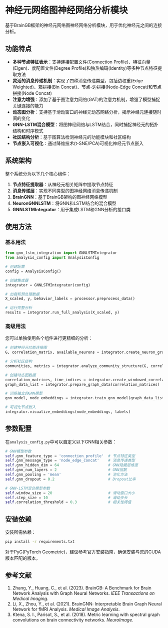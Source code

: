 # 神经元网络图神经网络分析模块

基于BrainGB框架的神经元网络图神经网络分析模块，用于优化神经元之间的连接分析。

## 功能特点

- **多种节点特征表示**：支持连接配置文件(Connection Profile)、特征向量(Eigen)、度配置文件(Degree Profile)和独热编码(Identity)等多种节点特征提取方法
- **灵活的消息传递机制**：实现了四种消息传递类型，包括边权重(Edge Weighted)、箱拼接(Bin Concat)、节点-边拼接(Node-Edge Concat)和节点拼接(Node Concat)
- **注意力增强**：添加了基于图注意力网络(GAT)的注意力机制，增强了模型捕捉关键连接的能力
- **动态图分析**：支持基于滑动窗口的神经元动态网络分析，揭示神经元连接随时间的变化
- **GNN-LSTM混合模型**：将图神经网络与LSTM结合，同时捕捉神经元的拓扑结构和时序模式
- **社区结构分析**：基于图算法检测神经元的功能模块和社区结构
- **节点嵌入可视化**：通过降维技术(t-SNE/PCA)可视化神经元节点嵌入

## 系统架构

整个系统分为以下几个核心组件：

1. **节点特征提取器**：从神经元相关矩阵中提取节点特征
2. **消息传递层**：实现不同类型的图神经网络消息传递机制
3. **BrainGNN**：基于BrainGB架构的图神经网络模型
4. **NeuronGNNLSTM**：将GNN和LSTM结合的混合模型
5. **GNNLSTMIntegrator**：用于集成LSTM和GNN分析的接口类

## 使用方法

### 基本用法

```python
from gnn_lstm_integration import GNNLSTMIntegrator
from analysis_config import AnalysisConfig

# 创建配置
config = AnalysisConfig()

# 创建集成器
integrator = GNNLSTMIntegrator(config)

# 加载和预处理数据
X_scaled, y, behavior_labels = processor.preprocess_data()

# 运行完整分析
results = integrator.run_full_analysis(X_scaled, y)
```

### 高级用法

您可以单独使用各个组件进行更精细的分析：

```python
# 创建神经元功能连接图
G, correlation_matrix, available_neurons = integrator.create_neuron_graph(X_scaled)

# 分析社区结构
communities, metrics = integrator.analyze_community_structure(G, correlation_matrix, available_neurons)

# 创建动态图数据
correlation_matrices, time_indices = integrator.create_windowed_correlation_matrices(X_scaled)
graph_data_list = integrator.prepare_graph_data(correlation_matrices)

# 训练独立的GNN模型
gnn_model, node_embeddings = integrator.train_gnn_model(graph_data_list, labels, feature_dim)

# 可视化节点嵌入
integrator.visualize_embeddings(node_embeddings, labels)
```

## 参数配置

在`analysis_config.py`中可以自定义以下GNN相关参数：

```python
# GNN模型参数
self.gnn_feature_type = 'connection_profile'  # 节点特征类型
self.gnn_message_type = 'node_edge_concat'    # 消息传递类型
self.gnn_hidden_dim = 64                      # GNN隐藏层维度
self.gnn_num_layers = 2                       # GNN层数
self.gnn_pooling = 'mean'                     # 池化方法
self.gnn_dropout = 0.2                        # Dropout比率

# GNN-LSTM混合模型参数
self.window_size = 20                         # 滑动窗口大小
self.step_size = 10                           # 滑动步长
self.correlation_threshold = 0.3              # 相关性阈值
```

## 安装依赖

安装所需依赖：

```bash
pip install -r requirements.txt
```

对于PyG(PyTorch Geometric)，建议参考[官方安装指南](https://pytorch-geometric.readthedocs.io/en/latest/notes/installation.html)，确保安装与您的CUDA版本匹配的版本。

## 参考文献

1. Zhang, Y., Huang, C., et al. (2023). BrainGB: A Benchmark for Brain Network Analysis with Graph Neural Networks. *IEEE Transactions on Medical Imaging*.
2. Li, X., Zhou, Y., et al. (2021). BrainGNN: Interpretable Brain Graph Neural Network for fMRI Analysis. *Medical Image Analysis*.
3. Ktena, S. I., Parisot, S., et al. (2018). Metric learning with spectral graph convolutions on brain connectivity networks. *NeuroImage*. 